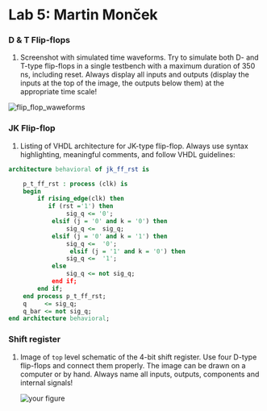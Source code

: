 # Lab 5: Martin Monček

### D & T Flip-flops

1. Screenshot with simulated time waveforms. Try to simulate both D- and T-type flip-flops in a single testbench with a maximum duration of 350 ns, including reset. Always display all inputs and outputs (display the inputs at the top of the image, the outputs below them) at the appropriate time scale!

 ![flip_flop_waweforms](https://user-images.githubusercontent.com/94976093/225044277-e5caae44-6618-4035-b70a-70d30ea0837b.png)
 


### JK Flip-flop

1. Listing of VHDL architecture for JK-type flip-flop. Always use syntax highlighting, meaningful comments, and follow VHDL guidelines:

```vhdl
architecture behavioral of jk_ff_rst is

    p_t_ff_rst : process (clk) is
    begin
        if rising_edge(clk) then
           if (rst ='1') then
                sig_q <= '0';
            elsif (j = '0' and k = '0') then
                sig_q <=  sig_q;
            elsif (j = '0' and k = '1') then
                sig_q <=  '0';
                 elsif (j = '1' and k = '0') then
                sig_q <=  '1';
            else 
                sig_q <= not sig_q;
            end if; 
        end if;
    end process p_t_ff_rst; 
    q     <= sig_q;
    q_bar <= not sig_q;
end architecture behavioral;
```

### Shift register

1. Image of `top` level schematic of the 4-bit shift register. Use four D-type flip-flops and connect them properly. The image can be drawn on a computer or by hand. Always name all inputs, outputs, components and internal signals!

   ![your figure]()
